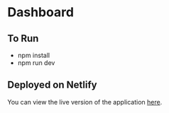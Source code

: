 # Dashboard
## To Run
- npm install
- npm run dev

## Deployed on Netlify
You can view the live version of the application [here]([https://66fe053ed9202ce7e3db051a--roshan-appd.netlify.app/]).

